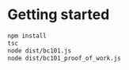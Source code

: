 # Getting started

````bash
npm install
tsc
node dist/bc101.js
node dist/bc101_proof_of_work.js
````